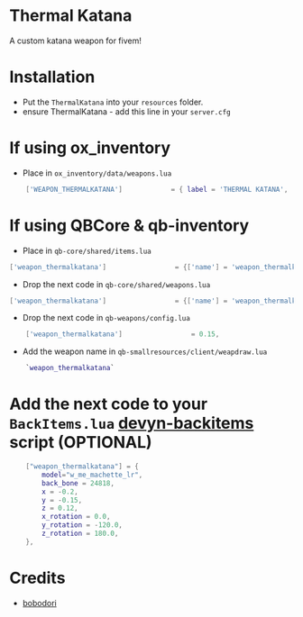 
# Thermal Katana

A custom katana weapon for fivem!

# Installation

- Put the `ThermalKatana` into your `resources` folder.
- ensure ThermalKatana - add this line in your `server.cfg`

# If using ox_inventory

- Place in `ox_inventory/data/weapons.lua`
```lua
    ['WEAPON_THERMALKATANA'] 			= { label = 'THERMAL KATANA', 		    weight = 1000,	durability = 0.0,	},      		
```

# If using QBCore & qb-inventory

- Place in `qb-core/shared/items.lua`
```lua
['weapon_thermalkatana'] 				 = {['name'] = 'weapon_thermalkatana', 	 		  	['label'] = 'Thermal Katana', 					['weight'] = 13000, 	['type'] = 'weapon', 	['ammotype'] = nil,						['image'] = 'thermalkatana.png', 							['unique'] = true, 		['useable'] = false,["created"] = nil,	['description'] = 'A flame embedded katana filled with the fires from the hell !'},
```
- Drop the next code in `qb-core/shared/weapons.lua`
```lua
['weapon_thermalkatana'] 				 = {['name'] = 'weapon_thermalkatana', 			['label'] = 'thermalKatana', 				['ammotype'] = nil,	['damagereason'] = 'Knifed / Stabbed / Eviscerated'},
```
- Drop the next code in `qb-weapons/config.lua`
```lua
    ['weapon_thermalkatana'] 	             = 0.15,
```
- Add the weapon name in `qb-smallresources/client/weapdraw.lua`
```lua
    `weapon_thermalkatana`
```
# Add the next code to your `BackItems.lua` [devyn-backitems](https://github.com/devin-monro/devyn-backitems) script (OPTIONAL)
```lua
    ["weapon_thermalkatana"] = {
        model="w_me_machette_lr",
        back_bone = 24818,
        x = -0.2,
        y = -0.15,
        z = 0.12,
        x_rotation = 0.0,
        y_rotation = -120.0,
        z_rotation = 180.0,
    },
```
# Credits
- [bobodori](https://www.gta5-mods.com/users/bobodori) 